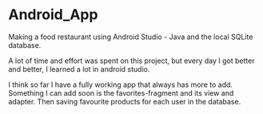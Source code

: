 # Android_App
Making a food restaurant using Android Studio - Java and the local SQLite database.

A lot of time and effort was spent on this project,
but every day I got better and better, I learned a lot in android studio.

I think so far I have a fully working app that always has more to add.
Something I can add soon is the favorites-fragment and its view and adapter. 
Then saving favourite products for each user in the database.
